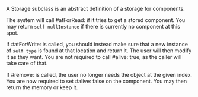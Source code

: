 A Storage subclass is an abstract definition of a storage for components.

The system will call #atForRead: if it tries to get a stored component. You may return `self nullInstance` if there is currently no component at this spot.

If #atForWrite: is called, you should instead make sure that a new instance of `self type` is found at that location and return it. The user will then modify it as they want. You are not required to call #alive: true, as the caller will take care of that.

If #remove: is called, the user no longer needs the object at the given index. You are now required to set #alive: false on the component. You may then return the memory or keep it.